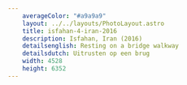 ```yaml
---
    averageColor: "#a9a9a9"
    layout: ../../layouts/PhotoLayout.astro
    title: isfahan-4-iran-2016
    description: Isfahan, Iran (2016)
    detailsenglish: Resting on a bridge walkway
    detailsdutch: Uitrusten op een brug
    width: 4528
    height: 6352
---
```

